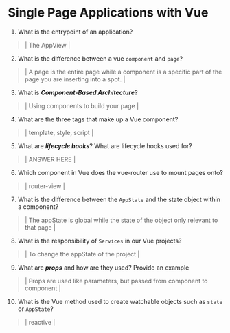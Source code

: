 # Single Page Applications with Vue
01. What is the entrypoint of an application?

  > | The AppView |

02. What is the difference between a vue `component` and `page`?

  > | A page is the entire page while a component is a specific part of the page
  you are inserting into a spot. |

03. What is ***Component-Based Architecture***?

  > | Using components to build your page |

04. What are the three tags that make up a Vue component?

  > | template, style, script |

05. What are ***lifecycle hooks***? What are lifecycle hooks used for?

  > | ANSWER HERE |

06. Which component in Vue does the vue-router use to mount pages onto?

  > | router-view |

07. What is the difference between the `AppState` and the state object within a component?

  > | The appState is global while the state of the object only relevant to that page |

08. What is the responsibility of `Services` in our Vue projects?

  > | To change the appState of the project |

09. What are ***props*** and how are they used? Provide an example

  > | Props are used like parameters, but passed from component to component |

10. What is the Vue method used to create watchable objects such as `state` or `AppState`?

  > | reactive |
